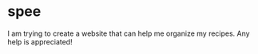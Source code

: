 # spee
I am trying to create a website that can help me organize my recipes. Any help is appreciated!
